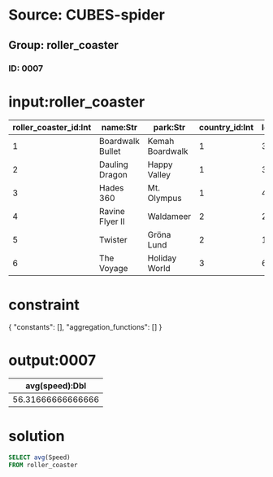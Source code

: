 # Source: CUBES-spider
## Group: roller_coaster
### ID: 0007

# input:roller_coaster

| roller_coaster_id:Int | name:Str | park:Str | country_id:Int | length:Dbl | height:Dbl | speed:Str | opened:Str | status:Str |
|---|---|---|---|---|---|---|---|---|
| 1 | Boardwalk Bullet | Kemah Boardwalk | 1 | 3236.0 | 96.0 | 51.0 | August 31, 2007 | Operating |
| 2 | Dauling Dragon | Happy Valley | 1 | 3914.0 | 105.0 | 55.0 | 2012 | Operating |
| 3 | Hades 360 | Mt. Olympus | 1 | 4726.0 | 136.0 | 70.0 | May 14, 2005 | Operating |
| 4 | Ravine Flyer II | Waldameer | 2 | 2900.0 | 120.0 | 57.0 | May 17, 2008 | Operating |
| 5 | Twister | Gröna Lund | 2 | 1574.0 | 50.0 | 37.9 | 2011 | Operating |
| 6 | The Voyage | Holiday World | 3 | 6442.0 | 163.0 | 67.0 | May 6, 2006 | Operating |

# constraint

{
  "constants": [],
  "aggregation_functions": []
}

# output:0007

| avg(speed):Dbl |
|---|
| 56.31666666666666 |

# solution

```sql
SELECT avg(Speed)
FROM roller_coaster
```

